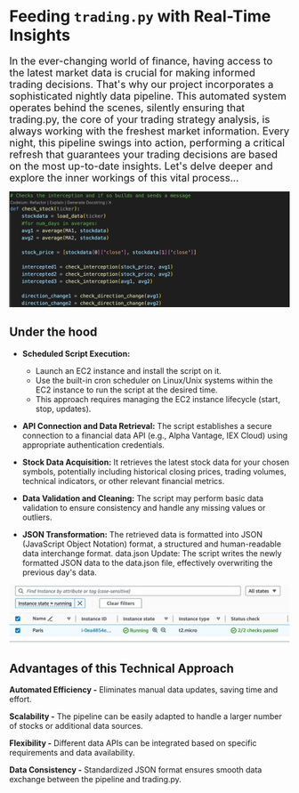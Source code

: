 # Feeding `trading.py` with Real-Time Insights

<span style="font-size: 18px;">In the ever-changing world of finance, having access to the latest market data is crucial for making informed trading decisions. That's why our project incorporates a sophisticated nightly data pipeline. This automated system operates behind the scenes, silently ensuring that trading.py, the core of your trading strategy analysis, is always working with the freshest market information. Every night, this pipeline swings into action, performing a critical refresh that guarantees your trading decisions are based on the most up-to-date insights. Let's delve deeper and explore the inner workings of this vital process...</span>
<br>

![runner-power](/images/check-stock-trading.jpg)

## Under the hood

* **Scheduled Script Execution:** 
     * Launch an EC2 instance and install the script on it.
     * Use the built-in cron scheduler on Linux/Unix systems within the EC2 instance to run the script at the desired time.
     * This approach requires managing the EC2 instance lifecycle (start, stop, updates).

* **API Connection and Data Retrieval:** The script establishes a secure connection to a financial data API (e.g., Alpha Vantage, IEX Cloud) using appropriate authentication credentials.
* **Stock Data Acquisition:** It retrieves the latest stock data for your chosen symbols, potentially including historical closing prices, trading volumes, technical indicators, or other relevant financial metrics.
* **Data Validation and Cleaning:** The script may perform basic data validation to ensure consistency and handle any missing values or outliers.
* **JSON Transformation:** The retrieved data is formatted into JSON (JavaScript Object Notation) format, a structured and human-readable data interchange format.
data.json Update: The script writes the newly formatted JSON data to the data.json file, effectively overwriting the previous day's data.


![AWS server](/images/aws.jpg)

## Advantages of this Technical Approach

**Automated Efficiency -** Eliminates manual data updates, saving time and effort.

**Scalability -** The pipeline can be easily adapted to handle a larger number of stocks or additional data sources.

**Flexibility -** Different data APIs can be integrated based on specific requirements and data availability.

**Data Consistency -** Standardized JSON format ensures smooth data exchange between the pipeline and trading.py.